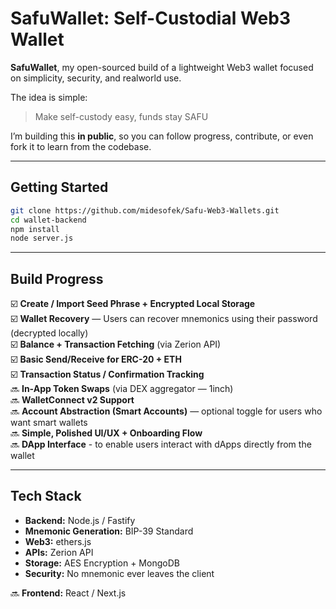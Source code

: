 # SafuWallet: Self-Custodial Web3 Wallet

**SafuWallet**, my open-sourced build of a lightweight Web3 wallet focused on simplicity, security, and realworld use.

The idea is simple:

> Make self-custody easy, funds stay SAFU

I’m building this **in public**, so you can follow progress, contribute, or even fork it to learn from the codebase.

---

## Getting Started

```bash
git clone https://github.com/midesofek/Safu-Web3-Wallets.git
cd wallet-backend
npm install
node server.js
```

---

## Build Progress

☑️ **Create / Import Seed Phrase + Encrypted Local Storage**  
☑️ **Wallet Recovery** — Users can recover mnemonics using their password (decrypted locally)  
☑️ **Balance + Transaction Fetching** (via Zerion API)  
☑️ **Basic Send/Receive for ERC-20 + ETH**  
☑️ **Transaction Status / Confirmation Tracking**  
🔜 **In-App Token Swaps** (via DEX aggregator — 1inch)  
🔜 **WalletConnect v2 Support**  
🔜 **Account Abstraction (Smart Accounts)** — optional toggle for users who want smart wallets  
🔜 **Simple, Polished UI/UX + Onboarding Flow**  
🔜 **DApp Interface** - to enable users interact with dApps directly from the wallet

---

## Tech Stack

- **Backend:** Node.js / Fastify
- **Mnemonic Generation:** BIP-39 Standard
- **Web3:** ethers.js
- **APIs:** Zerion API
- **Storage:** AES Encryption + MongoDB
- **Security:** No mnemonic ever leaves the client

🔜 **Frontend:** React / Next.js
